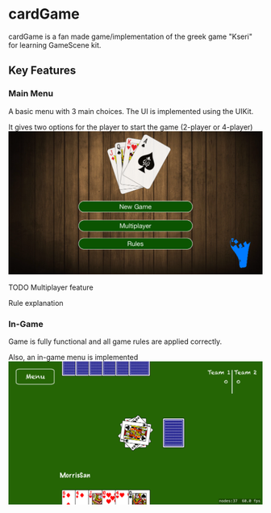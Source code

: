 # cardGame

cardGame is a fan made game/implementation of the greek game "Kseri" for learning GameScene kit.


## Key Features
### Main Menu
A basic menu with 3 main choices. The UI is implemented using the UIKit. 

It gives two options for the player to start the game (2-player or 4-player)
<img src="https://github.com/grigoriadnik/cardGame/blob/master/anonProject/IMG_3671.PNG?raw=true" width="600">

TODO 
Multiplayer feature

Rule explanation

### In-Game
Game is fully functional and all game rules are applied correctly. 

Also, an in-game menu is implemented
<img src="https://github.com/grigoriadnik/cardGame/blob/master/anonProject/IMG_3672.PNG?raw=true" width="600">
